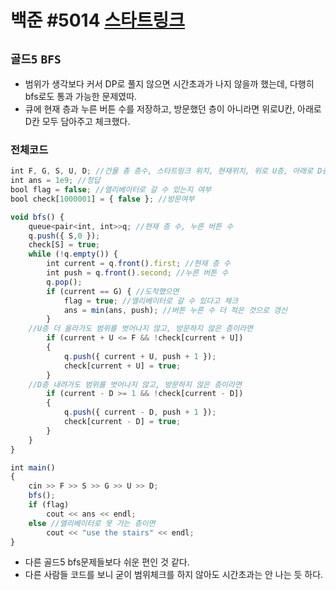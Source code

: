 # 백준 #5014 [스타트링크](https://www.acmicpc.net/problem/5014)
`골드5` `BFS`
---
- 범위가 생각보다 커서 DP로 풀지 않으면 시간초과가 나지 않을까 했는데, 다행히 bfs로도 통과 가능한 문제였따.
- 큐에 현재 층과 누른 버튼 수를 저장하고, 방문했던 층이 아니라면 위로U칸, 아래로 D칸 모두 담아주고 체크했다.

### 전체코드
```jsx
int F, G, S, U, D; //건물 총 층수, 스타트링크 위치, 현재위치, 위로 U층, 아래로 D층
int ans = 1e9; //정답
bool flag = false; //엘리베이터로 갈 수 있는지 여부
bool check[1000001] = { false }; //방문여부

void bfs() {
	queue<pair<int, int>>q; //현재 층 수, 누른 버튼 수
	q.push({ S,0 });
	check[S] = true;
	while (!q.empty()) {
		int current = q.front().first; //현재 층 수
		int push = q.front().second; //누른 버튼 수
		q.pop();
		if (current == G) { //도착했으면
			flag = true; //엘리베이터로 갈 수 있다고 체크
			ans = min(ans, push); //버튼 누른 수 더 적은 것으로 갱신
		}
    //U층 더 올라가도 범위를 벗어나지 않고, 방문하지 않은 층이라면
		if (current + U <= F && !check[current + U]) 
		{
			q.push({ current + U, push + 1 });
			check[current + U] = true;
		}
    //D층 내려가도 범위를 벗어나지 않고, 방문하지 않은 층이라면
		if (current - D >= 1 && !check[current - D])
		{
			q.push({ current - D, push + 1 });
			check[current - D] = true;
		}
	}
}

int main()
{
	cin >> F >> S >> G >> U >> D;
	bfs();
	if (flag)
		cout << ans << endl;
	else //엘리베이터로 못 가는 층이면
		cout << "use the stairs" << endl;
}
```
- 다른 골드5 bfs문제들보다 쉬운 편인 것 같다.
- 다른 사람들 코드를 보니 굳이 범위체크를 하지 않아도 시간초과는 안 나는 듯 하다.
